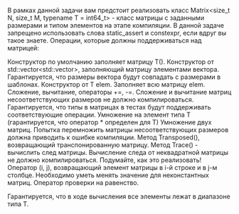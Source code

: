 В рамках данной задачи вам предстоит реализовать класс Matrix<size_t N, size_t M, typename T = int64_t> - класс матрицы с
заданными размерами и типом элементов на этапе компиляции.
В данной задаче запрещено использовать слова static_assert и constexpr, если вдруг вы такое знаете.
Операции, которые должны поддерживаться над матрицей:

Конструктор по умолчанию заполняет матрицу T().
Конструктор от std::vector<std::vector<T>>, заполняющий матрицу элементами вектора. Гарантируется, что размеры вектора будут совпадать с размерами в шаблонах.
Конструктор от T elem. Заполняет всю матрицу elem.
Сложение, вычитание, операторы +=, -=. Сложение и вычитание матриц несоответствующих размеров не должно компилироваться.
Гарантируется, что типы в матрицах в тестах будут поддерживать соответствующие операции.
Умножение на элемент типа T (гарантируется, что оператор * определен для T)
Умножение двух матриц. Попытка перемножить матрицы несоответствующих размеров должна приводить к ошибке компиляции.
Метод Transposed(), возвращающий транспонированную матрицу.
Метод Trace() - вычислить след матрицы. Вычисление следа от неквадратной матрицы не должно компилироваться. Подумайте, как это реализовать!
Оператор (i, j), возвращающий элемент матрицы в i-й строке и в j-м столбце. Необходимо уметь менять значение для неконстантных матриц.
Оператор проверки на равенство.

Гарантируется, что в ходе вычисления все элементы лежат в диапазоне типа T.
